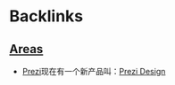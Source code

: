 
# Backlinks
## [Areas](<Areas.md>)
- [Prezi](<Prezi.md>)现在有一个新产品叫：[Prezi Design](<Prezi Design.md>)

